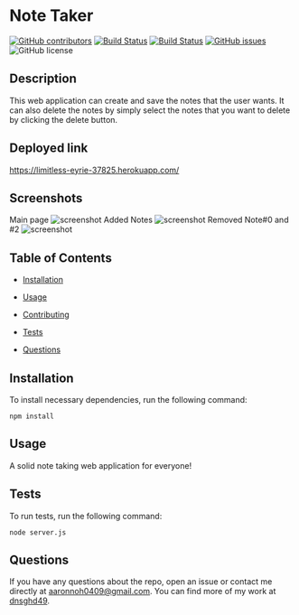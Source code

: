 # Note Taker
  [![GitHub contributors](https://img.shields.io/github/contributors/dnsghd49/nttaaakerrr.svg)](https://GitHub.com/dnsghd49/nttaaakerrr/graphs/contributors/)
  [![Build Status](https://img.shields.io/github/forks/dnsghd49/nttaaakerrr.svg)](https://github.com/dnsghd49/nttaaakerrr/network/)
  [![Build Status](https://img.shields.io/github/stars/dnsghd49/nttaaakerrr.svg)](https://github.com/dnsghd49/nttaaakerrr/)
  [![GitHub issues](https://img.shields.io/github/issues/dnsghd49/nttaaakerrr.svg)](https://GitHub.com/dnsghd49/nttaaakerrr/issues/)
  ![GitHub license](https://img.shields.io/badge/license-MIT-blue.svg)


## Description

This web application can create and save the notes that the user wants. It can also delete the notes by simply select the notes that you want to delete by clicking the delete button.

## Deployed link

https://limitless-eyrie-37825.herokuapp.com/

## Screenshots

Main page
![screenshot](https://github.com/dnsghd49/nttaaakerrr/blob/main/assets/img/screenshot.PNG)
Added Notes
![screenshot](https://github.com/dnsghd49/nttaaakerrr/blob/main/assets/img/yesNotes.PNG)
Removed Note#0 and #2
![screenshot](https://github.com/dnsghd49/nttaaakerrr/blob/main/assets/img/notesRemoved.PNG)

## Table of Contents 

* [Installation](#installation)

* [Usage](#usage)

* [Contributing](#contributing)

* [Tests](#tests)

* [Questions](#questions)

## Installation

To install necessary dependencies, run the following command:

```
npm install
```

## Usage

A solid note taking web application for everyone!


## Tests

To run tests, run the following command:

```
node server.js
```

## Questions

If you have any questions about the repo, open an issue or contact me directly at aaronnoh0409@gmail.com. You can find more of my work at [dnsghd49](https://github.com/dnsghd49/).
